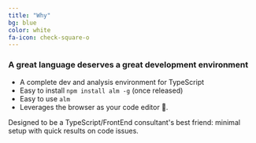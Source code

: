 ```yaml
---
title: "Why"
bg: blue
color: white
fa-icon: check-square-o
---
```


### A great language deserves a great development environment

* A complete dev and analysis environment for TypeScript
* Easy to install `npm install alm -g` (once released)
* Easy to use `alm`
* Leverages the browser as your code editor 🌹.

Designed to be a TypeScript/FrontEnd consultant's best friend: minimal setup with quick results on code issues.
